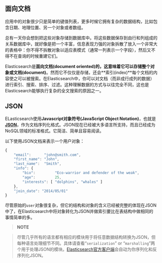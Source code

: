 ## 面向文档

应用中的对象很少只是简单的键值列表，更多时候它拥有复杂的数据结构，比如包含日期、地理位置、另一个对象或者数组。

总有一天你会想到把这些对象存储到数据库中。将这些数据保存到由行和列组成的关系数据库中，就好像是把一个丰富，信息表现力强的对象拆散了放入一个非常大的表格中：你不得不拆散对象以适应表模式（通常一列表示一个字段），然后又不得不在查询的时候重建它们。

Elasticsearch是**面向文档(document oriented)**的，这意味着它可以存储整个对象或**文档(document)**。然而它不仅仅是存储，还会**索引(index)**每个文档的内容使之可以被搜索。在Elasticsearch中，你可以对文档（而非成行成列的数据）进行索引、搜索、排序、过滤。这种理解数据的方式与以往完全不同，这也是Elasticsearch能够执行复杂的全文搜索的原因之一。

## JSON
ELasticsearch使用**Javascript对象符号(JavaScript
Object Notation)**，也就是[**JSON**](http://en.wikipedia.org/wiki/Json)，作为文档序列化格式。JSON现在已经被大多语言所支持，而且已经成为NoSQL领域的标准格式。它简洁、简单且容易阅读。

以下使用JSON文档来表示一个用户对象：

```Javascript
{
    "email":      "john@smith.com",
    "first_name": "John",
    "last_name":  "Smith",
    "info": {
        "bio":         "Eco-warrior and defender of the weak",
        "age":         25,
        "interests": [ "dolphins", "whales" ]
    },
    "join_date": "2014/05/01"
}
```

尽管原始的`user`对象很复杂，但它的结构和对象的含义已经被完整的体现在JSON中了，在Elasticsearch中将对象转化为JSON并做索引要比在表结构中做相同的事情简单的多。

>**NOTE**

>尽管几乎所有的语言都有相应的模块用于将任意数据结构转换为JSON，但每种语言处理细节不同。具体请查看“`serialization`” or “`marshalling`”两个用于处理JSON的模块。[Elasticsearch官方客户端](http://www.elasticsearch.org/guide)会自动为你序列化和反序列化JSON。
